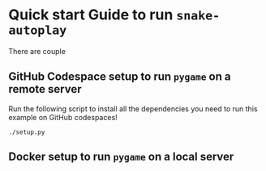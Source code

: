# Quick start Guide to run `snake-autoplay`

There are couple 

## GitHub Codespace setup to run `pygame` on a remote server

Run the following script to install all the dependencies you need to run this example on GitHub codespaces!

```
./setup.py
```

## Docker setup to run `pygame` on a local server
